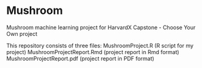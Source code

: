 # Mushroom
Mushroom machine learning project for HarvardX Capstone - Choose Your Own project

This repository consists of three files:
MushroomProject.R (R script for my project)
MushroomProjectReport.Rmd (project report in Rmd format)
MushroomProjectReport.pdf (project report in PDF format)
